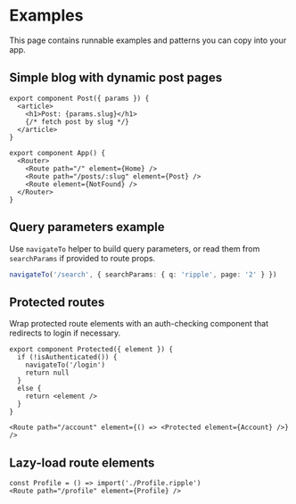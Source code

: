 # Examples

This page contains runnable examples and patterns you can copy into your app.

## Simple blog with dynamic post pages

``` JSX
export component Post({ params }) {
  <article>
    <h1>Post: {params.slug}</h1>
    {/* fetch post by slug */}
  </article>
}

export component App() {
  <Router>
    <Route path="/" element={Home} />
    <Route path="/posts/:slug" element={Post} />
    <Route element={NotFound} />
  </Router>
}
```

## Query parameters example

Use `navigateTo` helper to build query parameters, or read them from `searchParams` if provided to route props.

```typescript
navigateTo('/search', { searchParams: { q: 'ripple', page: '2' } })
```

## Protected routes

Wrap protected route elements with an auth-checking component that redirects to login if necessary.

``` JSX
export component Protected({ element }) {
  if (!isAuthenticated()) {
    navigateTo('/login')
    return null
  }
  else {
    return <element />
  }
}

<Route path="/account" element={() => <Protected element={Account} />} />
```

## Lazy-load route elements

``` JSX
const Profile = () => import('./Profile.ripple')
<Route path="/profile" element={Profile} />
```